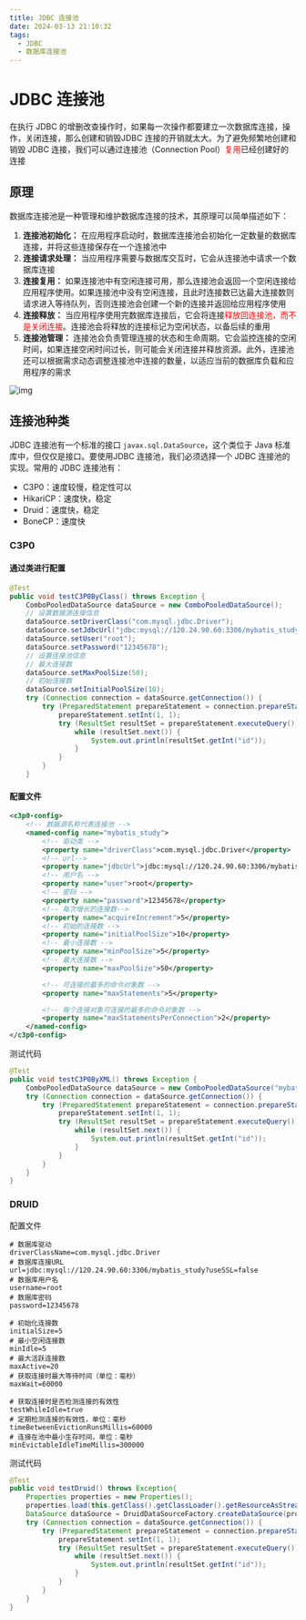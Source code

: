 ```yaml
---
title: JDBC 连接池
date: 2024-03-13 21:10:32
tags:
  - JDBC
  - 数据库连接池
---
```

# JDBC 连接池

在执行 JDBC 的增删改查操作时，如果每一次操作都要建立一次数据库连接，操作，关闭连接，那么创建和销毁JDBC 连接的开销就太大。为了避免频繁地创建和销毁 JDBC 连接，我们可以通过连接池（Connection Pool）<font color=red>复用</font>已经创建好的连接

## 原理

数据库连接池是一种管理和维护数据库连接的技术，其原理可以简单描述如下：

1. **连接池初始化：** 在应用程序启动时，数据库连接池会初始化一定数量的数据库连接，并将这些连接保存在一个连接池中
2. **连接请求处理：** 当应用程序需要与数据库交互时，它会从连接池中请求一个数据库连接
3. **连接复用：** 如果连接池中有空闲连接可用，那么连接池会返回一个空闲连接给应用程序使用。如果连接池中没有空闲连接，且此时连接数已达最大连接数则请求进入等待队列，否则连接池会创建一个新的连接并返回给应用程序使用
4. **连接释放：** 当应用程序使用完数据库连接后，它会将连接<font color=red>释放回连接池，而不是关闭连接</font>。连接池会将释放的连接标记为空闲状态，以备后续的重用
5. **连接池管理：** 连接池会负责管理连接的状态和生命周期。它会监控连接的空闲时间，如果连接空闲时间过长，则可能会关闭连接并释放资源。此外，连接池还可以根据需求动态调整连接池中连接的数量，以适应当前的数据库负载和应用程序的需求

![img](https://cdgwsd.oss-cn-guangzhou.aliyuncs.com/img/202403121130817.png)

## 连接池种类

JDBC 连接池有一个标准的接口 `javax.sql.DataSource`，这个类位于 Java 标准库中，但仅仅是接口。要使用JDBC 连接池，我们必须选择一个 JDBC 连接池的实现。常用的 JDBC 连接池有：

- C3P0：速度较慢，稳定性可以
- HikariCP：速度快，稳定
- Druid：速度快，稳定
- BoneCP：速度快

### C3P0

#### 通过类进行配置

```java
@Test
public void testC3P0ByClass() throws Exception {
    ComboPooledDataSource dataSource = new ComboPooledDataSource();
    // 设置数据源连接信息
    dataSource.setDriverClass("com.mysql.jdbc.Driver");
    dataSource.setJdbcUrl("jdbc:mysql://120.24.90.60:3306/mybatis_study?useSSL=false&characterEncoding=UTF-8");
    dataSource.setUser("root");
    dataSource.setPassword("12345678");
    // 设置连接池信息
    // 最大连接数
    dataSource.setMaxPoolSize(50);
    // 初始连接数
    dataSource.setInitialPoolSize(10);
    try (Connection connection = dataSource.getConnection()) {
        try (PreparedStatement prepareStatement = connection.prepareStatement("select * from t_user where id = ?")) {
            prepareStatement.setInt(1, 1);
            try (ResultSet resultSet = prepareStatement.executeQuery()) {
                while (resultSet.next()) {
                    System.out.println(resultSet.getInt("id"));
                }
            }
        }
    }
```

#### 配置文件

```xml
<c3p0-config>
    <!-- 数据源名称代表连接池 -->
    <named-config name="mybatis_study">
        <!-- 驱动类 -->
        <property name="driverClass">com.mysql.jdbc.Driver</property>
        <!-- url-->
        <property name="jdbcUrl">jdbc:mysql://120.24.90.60:3306/mybatis_study?useSSL=false&amp;characterEncoding=UTF-8</property>
        <!-- 用户名 -->
        <property name="user">root</property>
        <!-- 密码 -->
        <property name="password">12345678</property>
        <!-- 每次增长的连接数-->
        <property name="acquireIncrement">5</property>
        <!-- 初始的连接数 -->
        <property name="initialPoolSize">10</property>
        <!-- 最小连接数 -->
        <property name="minPoolSize">5</property>
        <!-- 最大连接数 -->
        <property name="maxPoolSize">50</property>

        <!-- 可连接的最多的命令对象数 -->
        <property name="maxStatements">5</property>

        <!-- 每个连接对象可连接的最多的命令对象数 -->
        <property name="maxStatementsPerConnection">2</property>
    </named-config>
</c3p0-config>
```

测试代码

```java
@Test
public void testC3P0ByXML() throws Exception {
    ComboPooledDataSource dataSource = new ComboPooledDataSource("mybatis_study");
    try (Connection connection = dataSource.getConnection()) {
        try (PreparedStatement prepareStatement = connection.prepareStatement("select * from t_user where id = ?")) {
            prepareStatement.setInt(1, 1);
            try (ResultSet resultSet = prepareStatement.executeQuery()) {
                while (resultSet.next()) {
                    System.out.println(resultSet.getInt("id"));
                }
            }
        }
    }
}
```

### DRUID

配置文件

```properties
# 数据库驱动
driverClassName=com.mysql.jdbc.Driver
# 数据库连接URL
url=jdbc:mysql://120.24.90.60:3306/mybatis_study?useSSL=false
# 数据库用户名
username=root
# 数据库密码
password=12345678

# 初始化连接数
initialSize=5
# 最小空闲连接数
minIdle=5
# 最大活跃连接数
maxActive=20
# 获取连接时最大等待时间（单位：毫秒）
maxWait=60000

# 获取连接时是否检测连接的有效性
testWhileIdle=true
# 定期检测连接的有效性，单位：毫秒
timeBetweenEvictionRunsMillis=60000
# 连接在池中最小生存时间，单位：毫秒
minEvictableIdleTimeMillis=300000
```

测试代码

```java
@Test
public void testDruid() throws Exception{
    Properties properties = new Properties();
    properties.load(this.getClass().getClassLoader().getResourceAsStream("druid.properties"));
    DataSource dataSource = DruidDataSourceFactory.createDataSource(properties);
    try (Connection connection = dataSource.getConnection()) {
        try (PreparedStatement prepareStatement = connection.prepareStatement("select * from t_user where id = ?")) {
            prepareStatement.setInt(1, 1);
            try (ResultSet resultSet = prepareStatement.executeQuery()) {
                while (resultSet.next()) {
                    System.out.println(resultSet.getInt("id"));
                }
            }
        }
    }
}
```

